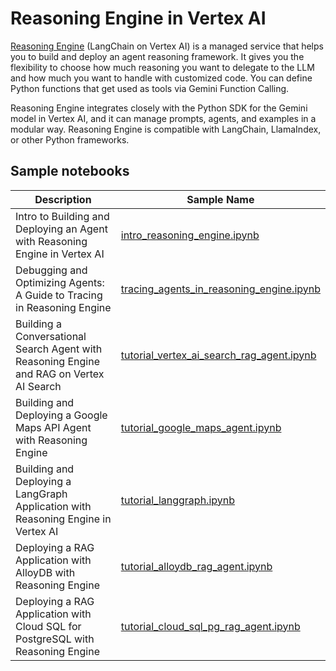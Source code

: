 # Reasoning Engine in Vertex AI

[Reasoning Engine](https://cloud.google.com/vertex-ai/generative-ai/docs/reasoning-engine/overview)
(LangChain on Vertex AI) is a managed service that helps you to build and deploy
an agent reasoning framework. It gives you the flexibility to choose how much
reasoning you want to delegate to the LLM and how much you want to handle with
customized code. You can define Python functions that get used as tools via
Gemini Function Calling.

Reasoning Engine integrates closely with the Python SDK for the Gemini model in
Vertex AI, and it can manage prompts, agents, and examples in a modular way.
Reasoning Engine is compatible with LangChain, LlamaIndex, or other Python
frameworks.

## Sample notebooks

Description | Sample Name
-- | --
Intro to Building and Deploying an Agent with Reasoning Engine in Vertex AI | [intro_reasoning_engine.ipynb](intro_reasoning_engine.ipynb)
Debugging and Optimizing Agents: A Guide to Tracing in Reasoning Engine | [tracing_agents_in_reasoning_engine.ipynb](tracing_agents_in_reasoning_engine.ipynb)
Building a Conversational Search Agent with Reasoning Engine and RAG on Vertex AI Search | [tutorial_vertex_ai_search_rag_agent.ipynb](tutorial_vertex_ai_search_rag_agent.ipynb)
Building and Deploying a Google Maps API Agent with Reasoning Engine | [tutorial_google_maps_agent.ipynb](tutorial_google_maps_agent.ipynb)
Building and Deploying a LangGraph Application with Reasoning Engine in Vertex AI | [tutorial_langgraph.ipynb](tutorial_langgraph.ipynb)
Deploying a RAG Application with AlloyDB with Reasoning Engine | [tutorial_alloydb_rag_agent.ipynb](tutorial_alloydb_rag_agent.ipynb)
Deploying a RAG Application with Cloud SQL for PostgreSQL with Reasoning Engine | [tutorial_cloud_sql_pg_rag_agent.ipynb](tutorial_cloud_sql_pg_rag_agent.ipynb)
